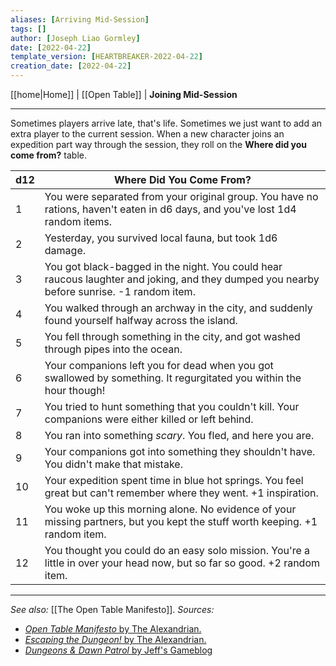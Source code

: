 ```yaml
---
aliases: [Arriving Mid-Session]
tags: []
author: [Joseph Liao Gormley]
date: [2022-04-22]
template_version: [HEARTBREAKER-2022-04-22]
creation_date: [2022-04-22]
---
```

<!-- Home | Character Creation | -->
[[home|Home]] | [[Open Table]] | **Joining Mid-Session**
___
Sometimes players arrive late, that's life. Sometimes we just want to add an extra player to the current session. When a new character joins an expedition part way through the session, they roll on the **Where did you come from?** table.

| d12 | Where Did You Come From?                                                                                                                  |
| --- | ----------------------------------------------------------------------------------------------------------------------------------------- |
| 1   | You were separated from your original group. You have no rations, haven't eaten in d6 days, and you've lost 1d4 random items.                                        |
| 2   | Yesterday, you survived local fauna, but took 1d6 damage.                                                                                 |
| 3   | You got black-bagged in the night. You could hear raucous laughter and joking, and they dumped you nearby before sunrise. -1 random item. |
| 4   | You walked through an archway in the city, and suddenly found yourself halfway across the island.                                         |
| 5   | You fell through something in the city, and got washed through pipes into the ocean.                                                      |
| 6   | Your companions left you for dead when you got swallowed by something. It regurgitated you within the hour though!                        |
| 7   | You tried to hunt something that you couldn't kill. Your companions were either killed or left behind.                                    |
| 8   | You ran into something *scary*. You fled, and here you are.                                                                               |
| 9   | Your companions got into something they shouldn't have. You didn't make that mistake.                                                     |
| 10  | Your expedition spent time in blue hot springs. You feel great but can't remember where they went. +1 inspiration.                        |
| 11  | You woke up this morning alone. No evidence of your missing partners, but you kept the stuff worth keeping. +1 random item.               |
| 12  | You thought you could do an easy solo mission. You're a little in over your head now, but so far so good. +2 random item.                 |

___
*See also:* [[The Open Table Manifesto]].
*Sources:*
- [*Open Table Manifesto* by The Alexandrian.](https://thealexandrian.net/?p=38643)
- [*Escaping the Dungeon!* by The Alexandrian.](https://thealexandrian.net/wordpress/2149/roleplaying-games/escaping-the-dungeon)
- [*Dungeons & Dawn Patrol* by Jeff's Gameblog](https://jrients.blogspot.com/2008/11/dungeons-dawn-patrol.html)

<!--*References:*
*Source:* -->
<!-- Sources, read more, links, etc. -->
<!-- *Source: Entry by [[Mike Maxin]].* -->
<!-- Leave an empty line at the end, otherwise Exporter complains. -->
